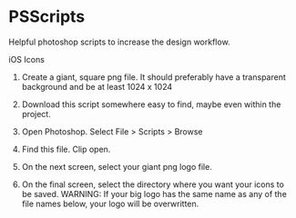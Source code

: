 PSScripts
=========

Helpful photoshop scripts to increase the design workflow.

iOS Icons
1. Create a giant, square png file. It should preferably have a transparent background
and be at least 1024 x 1024

2. Download this script somewhere easy to find, maybe even within the project.

3. Open Photoshop. Select File > Scripts > Browse

4. Find this file. Clip open.

5. On the next screen, select your giant png logo file.

6. On the final screen, select the directory where you want your icons to be saved.
WARNING: If your big logo has the same name as any of the file names below, your logo
will be overwritten. 